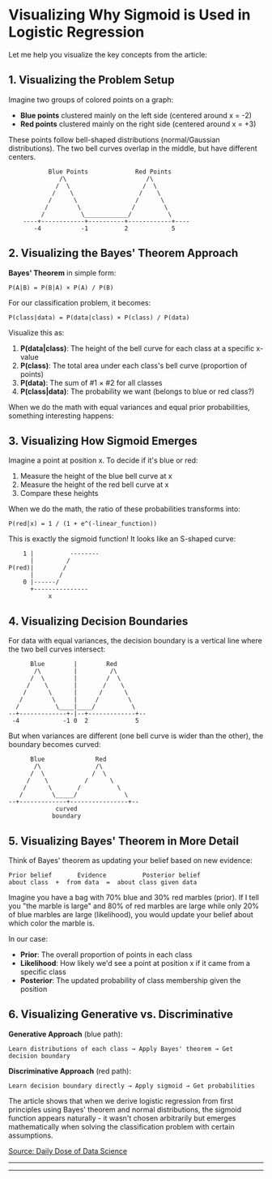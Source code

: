 
# Visualizing Why Sigmoid is Used in Logistic Regression

Let me help you visualize the key concepts from the article:

## 1. Visualizing the Problem Setup

Imagine two groups of colored points on a graph:
- **Blue points** clustered mainly on the left side (centered around x = -2)
- **Red points** clustered mainly on the right side (centered around x = +3)

These points follow bell-shaped distributions (normal/Gaussian distributions). The two bell curves overlap in the middle, but have different centers.

```
           Blue Points             Red Points
              /\                      /\
             /  \                    /  \
            /    \                  /    \
           /      \                /      \
          /        \              /        \
         /          \____________/          \
    ----+------------+----------+------------+----
       -4           -1          2            5
```

## 2. Visualizing the Bayes' Theorem Approach

**Bayes' Theorem** in simple form:
```
P(A|B) = P(B|A) × P(A) / P(B)
```

For our classification problem, it becomes:
```
P(class|data) = P(data|class) × P(class) / P(data)
```

Visualize this as:
1. **P(data|class)**: The height of the bell curve for each class at a specific x-value
2. **P(class)**: The total area under each class's bell curve (proportion of points)
3. **P(data)**: The sum of #1 × #2 for all classes
4. **P(class|data)**: The probability we want (belongs to blue or red class?)

When we do the math with equal variances and equal prior probabilities, something interesting happens:

## 3. Visualizing How Sigmoid Emerges

Imagine a point at position x. To decide if it's blue or red:
1. Measure the height of the blue bell curve at x
2. Measure the height of the red bell curve at x
3. Compare these heights

When we do the math, the ratio of these probabilities transforms into:
```
P(red|x) = 1 / (1 + e^(-linear_function))
```

This is exactly the sigmoid function! It looks like an S-shaped curve:
```
    1 |          --------
      |         /
P(red)|        /
      |       /
    0 |------/
      +---------------
           x
```

## 4. Visualizing Decision Boundaries

For data with equal variances, the decision boundary is a vertical line where the two bell curves intersect:
```
      Blue        |        Red
       /\         |         /\
      /  \        |        /  \
     /    \       |       /    \
    /      \      |      /      \
   /        \     |     /        \
  /          \____|____/          \
--+-------------+-|--+-------------+--
 -4            -1 0  2             5
```

But when variances are different (one bell curve is wider than the other), the boundary becomes curved:
```
      Blue              Red
       /\               /\
      /  \             /  \
     /    \          /      \
    /      \       /          \
   /        \_____/             \
--+-------------+----------------+--
             curved
            boundary
```

## 5. Visualizing Bayes' Theorem in More Detail

Think of Bayes' theorem as updating your belief based on new evidence:

```
Prior belief       Evidence          Posterior belief
about class  +  from data  =  about class given data
```

Imagine you have a bag with 70% blue and 30% red marbles (prior). If I tell you "the marble is large" and 80% of red marbles are large while only 20% of blue marbles are large (likelihood), you would update your belief about which color the marble is.

In our case:
- **Prior**: The overall proportion of points in each class
- **Likelihood**: How likely we'd see a point at position x if it came from a specific class
- **Posterior**: The updated probability of class membership given the position

## 6. Visualizing Generative vs. Discriminative

**Generative Approach** (blue path):
```
Learn distributions of each class → Apply Bayes' theorem → Get decision boundary
```

**Discriminative Approach** (red path):
```
Learn decision boundary directly → Apply sigmoid → Get probabilities
```

The article shows that when we derive logistic regression from first principles using Bayes' theorem and normal distributions, the sigmoid function appears naturally - it wasn't chosen arbitrarily but emerges mathematically when solving the classification problem with certain assumptions.

[Source: Daily Dose of Data Science](https://www.dailydoseofds.com/why-do-we-use-sigmoid-in-logistic-regression/)

---
---
